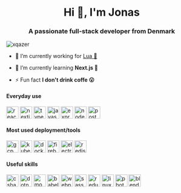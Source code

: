 <h1 align="center">Hi 👋, I'm Jonas</h1>
<h3 align="center">A passionate full-stack developer from Denmark</h3>

<p align="left"> <img src="https://komarev.com/ghpvc/?username=xqazer" alt="xqazer" /> </p>

- 🔭 I’m currently working for [Lua 🥰](https://lua.work) 

- 🌱 I’m currently learning **Next.js 🤯**

<!--- - 👨‍💻 All of my projects are available at [xqazer.github.io](xqazer.github.io) -->

- ⚡ Fun fact **I don't drink coffe 😮**

<h4>Everyday use</h4>
<p align="left">
  <img src="https://devicons.github.io/devicon/devicon.git/icons/react/react-original-wordmark.svg" alt="react" width="32" height="32"/>
  <img src="https://cdn.worldvectorlogo.com/logos/nextjs-3.svg" alt="nextjs" width="32" height="32"/>
  <img src="https://devicons.github.io/devicon/devicon.git/icons/typescript/typescript-original.svg" alt="typescript" width="32" height="32"/>
  <img src="https://devicons.github.io/devicon/devicon.git/icons/javascript/javascript-original.svg" alt="javascript" width="32" height="32"/>
  <img src="https://devicons.github.io/devicon/devicon.git/icons/express/express-original-wordmark.svg" alt="express" width="32" height="32"/>
  <img src="https://devicons.github.io/devicon/devicon.git/icons/nodejs/nodejs-original-wordmark.svg" alt="nodejs" width="32" height="32"/>
  <img src="https://devicons.github.io/devicon/devicon.git/icons/postgresql/postgresql-original-wordmark.svg" alt="postgresql" width="32" height="32"/>
</p>

<h4>Most used deployment/tools</h4>
<p align="left">
  <img src="https://www.vectorlogo.zone/logos/google_cloud/google_cloud-icon.svg" alt="gcp" width="32" height="32"/>
  <img src="https://www.vectorlogo.zone/logos/kubernetes/kubernetes-icon.svg" alt="kubernetes" width="32" height="32"/>
  <img src="https://devicons.github.io/devicon/devicon.git/icons/docker/docker-original-wordmark.svg" alt="docker" width="32" height="32"/>
  <img src="https://www.vectorlogo.zone/logos/firebase/firebase-icon.svg" alt="firebase" width="32" height="32"/>
  <img src="https://devicons.github.io/devicon/devicon.git/icons/electron/electron-original.svg" alt="electron" width="32" height="32"/>
  <img src="https://devicons.github.io/devicon/devicon.git/icons/redis/redis-original-wordmark.svg" alt="redis" width="32" height="32"/>
</p>
<h4>Useful skills</h4>
<p align="left">
  <img src="https://devicons.github.io/devicon/devicon.git/icons/csharp/csharp-original.svg" alt="csharp" width="32" height="32"/>
  <img src="https://devicons.github.io/devicon/devicon.git/icons/dot-net/dot-net-original-wordmark.svg" alt="dotnet" width="32" height="32"/>
  <img src="https://devicons.github.io/devicon/devicon.git/icons/mongodb/mongodb-original-wordmark.svg" alt="mongodb" width="32" height="32"/>
  <img src="https://www.vectorlogo.zone/logos/babeljs/babeljs-icon.svg" alt="babel" width="32" height="32"/>
  <img src="https://devicons.github.io/devicon/devicon.git/icons/webpack/webpack-original.svg" alt="webpack" width="32" height="32"/>
  <img src="https://devicons.github.io/devicon/devicon.git/icons/sass/sass-original.svg" alt="sass" width="32" height="32"/>
  <img src="https://devicons.github.io/devicon/devicon.git/icons/redux/redux-original.svg" alt="redux" width="32" height="32"/>
  <img src="https://devicons.github.io/devicon/devicon.git/icons/linux/linux-original.svg" alt="linux" width="32" height="32"/>
  <img src="https://devicons.github.io/devicon/devicon.git/icons/photoshop/photoshop-plain.svg" alt="photoshop" width="32" height="32"/>
  <img src="https://download.blender.org/branding/community/blender_community_badge_white.svg" alt="blender" width="32" height="32"/>
</p>

<!--START_SECTION:waka-->
<!--END_SECTION:waka-->

